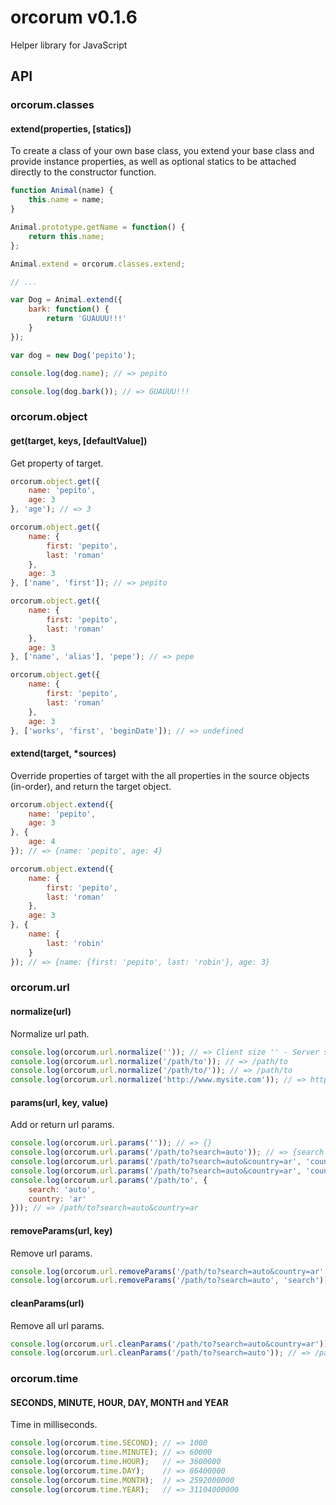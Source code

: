 # orcorum v0.1.6

Helper library for JavaScript

## API

### orcorum.classes

#### extend(properties, [statics])

To create a class of your own base class, you extend your base class and provide instance properties, as well as optional statics to be attached directly to the constructor function.

```javascript
function Animal(name) {
    this.name = name;
}

Animal.prototype.getName = function() {
    return this.name;
};

Animal.extend = orcorum.classes.extend;

// ...

var Dog = Animal.extend({
    bark: function() {
        return 'GUAUUU!!!'
    }
});

var dog = new Dog('pepito');

console.log(dog.name); // => pepito

console.log(dog.bark()); // => GUAUUU!!!
```

### orcorum.object

#### get(target, keys, [defaultValue])

Get property of target.

```javascript
orcorum.object.get({
    name: 'pepito',
    age: 3
}, 'age'); // => 3

orcorum.object.get({
    name: {
        first: 'pepito',
        last: 'roman'
    },
    age: 3
}, ['name', 'first']); // => pepito

orcorum.object.get({
    name: {
        first: 'pepito',
        last: 'roman'
    },
    age: 3
}, ['name', 'alias'], 'pepe'); // => pepe

orcorum.object.get({
    name: {
        first: 'pepito',
        last: 'roman'
    },
    age: 3
}, ['works', 'first', 'beginDate']); // => undefined
```

#### extend(target, *sources)

Override properties of target with the all properties in the source objects (in-order), and return the target object.

```javascript
orcorum.object.extend({
    name: 'pepito',
    age: 3
}, {
    age: 4
}); // => {name: 'pepito', age: 4}

orcorum.object.extend({
    name: {
        first: 'pepito',
        last: 'roman'
    },
    age: 3
}, {
    name: {
        last: 'robin'
    }
}); // => {name: {first: 'pepito', last: 'robin'}, age: 3}
```

### orcorum.url

#### normalize(url)

Normalize url path.

```javascript
console.log(orcorum.url.normalize('')); // => Client size '' - Server side '/'
console.log(orcorum.url.normalize('/path/to')); // => /path/to
console.log(orcorum.url.normalize('/path/to/')); // => /path/to
console.log(orcorum.url.normalize('http://www.mysite.com')); // => http://www.mysite.com
```

#### params(url, key, value)

Add or return url params.

```javascript
console.log(orcorum.url.params('')); // => {}
console.log(orcorum.url.params('/path/to?search=auto')); // => {search: 'auto'}
console.log(orcorum.url.params('/path/to?search=auto&country=ar', 'country')); // => ar
console.log(orcorum.url.params('/path/to?search=auto&country=ar', 'country', 'en')); // => /path/to?search=auto&country=en
console.log(orcorum.url.params('/path/to', {
    search: 'auto',
    country: 'ar'
})); // => /path/to?search=auto&country=ar
```

#### removeParams(url, key)

Remove url params.

```javascript
console.log(orcorum.url.removeParams('/path/to?search=auto&country=ar', 'country')); // => /path/to?search=auto
console.log(orcorum.url.removeParams('/path/to?search=auto', 'search')); // => /path/to
```

#### cleanParams(url)

Remove all url params.

```javascript
console.log(orcorum.url.cleanParams('/path/to?search=auto&country=ar')); // => /path/to
console.log(orcorum.url.cleanParams('/path/to?search=auto')); // => /path/to
```

### orcorum.time

#### SECONDS, MINUTE, HOUR, DAY, MONTH and YEAR

Time in milliseconds.

```javascript
console.log(orcorum.time.SECOND); // => 1000
console.log(orcorum.time.MINUTE); // => 60000
console.log(orcorum.time.HOUR);   // => 3600000
console.log(orcorum.time.DAY);    // => 86400000
console.log(orcorum.time.MONTH);  // => 2592000000
console.log(orcorum.time.YEAR);   // => 31104000000
```
